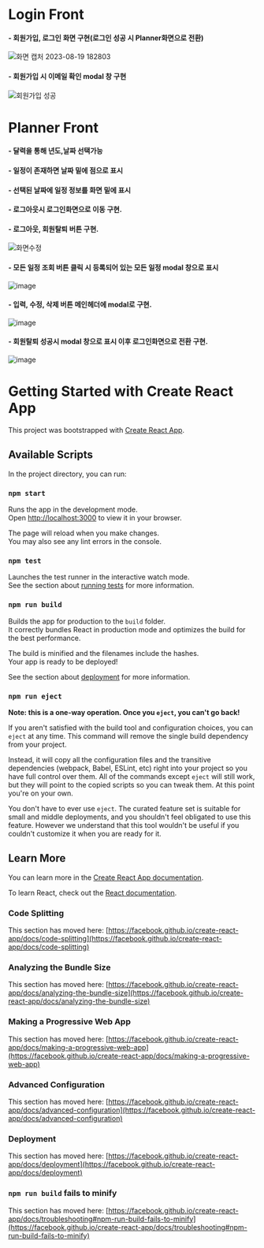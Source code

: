 # Login Front

#### - 회원가입, 로그인 화면 구현(로그인 성공 시 Planner화면으로 전환)
![화면 캡처 2023-08-19 182803](https://github.com/kimbaekyu/Planner_front/assets/80037923/ce760e47-4d93-4263-b448-be3a57c43b53)

#### - 회원가입 시 이메일 확인 modal 창 구현
![회원가입 성공](https://github.com/kimbaekyu/Planner_front/assets/80037923/81f34e9b-d2b8-4ff8-9542-0c4997d9c6ed)

# Planner Front
#### - 달력을 통해 년도,날짜 선택가능
#### - 일정이 존재하면 날짜 밑에 점으로 표시
#### - 선택된 날짜에 일정 정보를 화면 밑에 표시
#### - 로그아웃시 로그인화면으로 이동 구현.

#### - 로그아웃, 회원탈퇴 버튼 구현.
![화면수정](https://github.com/AWSTeam3Planner/AWS_Planner/assets/80037923/731b788f-287c-4c57-b270-f4b422a8f9b0)

#### - 모든 일정 조회 버튼 클릭 시 등록되어 있는 모든 일정 modal 창으로 표시
![image](https://github.com/AWSTeam3Planner/AWS_Planner/assets/80037923/e6f0188c-9dac-411f-8354-d463a5075654)
#### - 입력, 수정, 삭제 버튼 메인헤더에 modal로 구현.
![image](https://github.com/AWSTeam3Planner/AWS_Planner/assets/80037923/6b2c7172-0ed7-430b-becd-a6fda70de463)

#### - 회원탈퇴 성공시 modal 창으로 표시 이후 로그인화면으로 전환 구현.
![image](https://github.com/AWSTeam3Planner/AWS_Planner/assets/80037923/6e8203b6-81c1-4c9d-abb1-b3d9fa846b49)







# Getting Started with Create React App

This project was bootstrapped with [Create React App](https://github.com/facebook/create-react-app).

## Available Scripts

In the project directory, you can run:

### `npm start`

Runs the app in the development mode.\
Open [http://localhost:3000](http://localhost:3000) to view it in your browser.

The page will reload when you make changes.\
You may also see any lint errors in the console.

### `npm test`

Launches the test runner in the interactive watch mode.\
See the section about [running tests](https://facebook.github.io/create-react-app/docs/running-tests) for more information.

### `npm run build`

Builds the app for production to the `build` folder.\
It correctly bundles React in production mode and optimizes the build for the best performance.

The build is minified and the filenames include the hashes.\
Your app is ready to be deployed!

See the section about [deployment](https://facebook.github.io/create-react-app/docs/deployment) for more information.

### `npm run eject`

**Note: this is a one-way operation. Once you `eject`, you can't go back!**

If you aren't satisfied with the build tool and configuration choices, you can `eject` at any time. This command will remove the single build dependency from your project.

Instead, it will copy all the configuration files and the transitive dependencies (webpack, Babel, ESLint, etc) right into your project so you have full control over them. All of the commands except `eject` will still work, but they will point to the copied scripts so you can tweak them. At this point you're on your own.

You don't have to ever use `eject`. The curated feature set is suitable for small and middle deployments, and you shouldn't feel obligated to use this feature. However we understand that this tool wouldn't be useful if you couldn't customize it when you are ready for it.

## Learn More

You can learn more in the [Create React App documentation](https://facebook.github.io/create-react-app/docs/getting-started).

To learn React, check out the [React documentation](https://reactjs.org/).

### Code Splitting

This section has moved here: [https://facebook.github.io/create-react-app/docs/code-splitting](https://facebook.github.io/create-react-app/docs/code-splitting)

### Analyzing the Bundle Size

This section has moved here: [https://facebook.github.io/create-react-app/docs/analyzing-the-bundle-size](https://facebook.github.io/create-react-app/docs/analyzing-the-bundle-size)

### Making a Progressive Web App

This section has moved here: [https://facebook.github.io/create-react-app/docs/making-a-progressive-web-app](https://facebook.github.io/create-react-app/docs/making-a-progressive-web-app)

### Advanced Configuration

This section has moved here: [https://facebook.github.io/create-react-app/docs/advanced-configuration](https://facebook.github.io/create-react-app/docs/advanced-configuration)

### Deployment

This section has moved here: [https://facebook.github.io/create-react-app/docs/deployment](https://facebook.github.io/create-react-app/docs/deployment)

### `npm run build` fails to minify

This section has moved here: [https://facebook.github.io/create-react-app/docs/troubleshooting#npm-run-build-fails-to-minify](https://facebook.github.io/create-react-app/docs/troubleshooting#npm-run-build-fails-to-minify)
